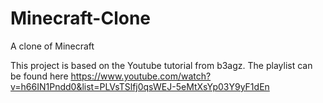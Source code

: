 # Minecraft-Clone
A clone of Minecraft

This project is based on the Youtube tutorial from b3agz. The playlist can be found here https://www.youtube.com/watch?v=h66IN1Pndd0&list=PLVsTSlfj0qsWEJ-5eMtXsYp03Y9yF1dEn

